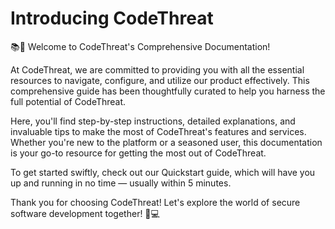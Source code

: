 # Introducing CodeThreat

📚🚀 Welcome to CodeThreat's Comprehensive Documentation!

At CodeThreat, we are committed to providing you with all the essential resources to navigate, configure, and utilize our product effectively. This comprehensive guide has been thoughtfully curated to help you harness the full potential of CodeThreat.

Here, you'll find step-by-step instructions, detailed explanations, and invaluable tips to make the most of CodeThreat's features and services. Whether you're new to the platform or a seasoned user, this documentation is your go-to resource for getting the most out of CodeThreat.

To get started swiftly, check out our Quickstart guide, which will have you up and running in no time — usually within 5 minutes.

Thank you for choosing CodeThreat! Let's explore the world of secure software development together! 🌟💻
